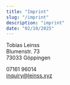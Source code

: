 ```yaml
---
title: "Imprint"
slug: "/imprint"
description: "imprint"
date: "02/10/2025"
---
```


Tobias Leinss  
Blumenstr. 73  
73033 Göppingen

07161 96014  
inquiry@leinss.xyz
